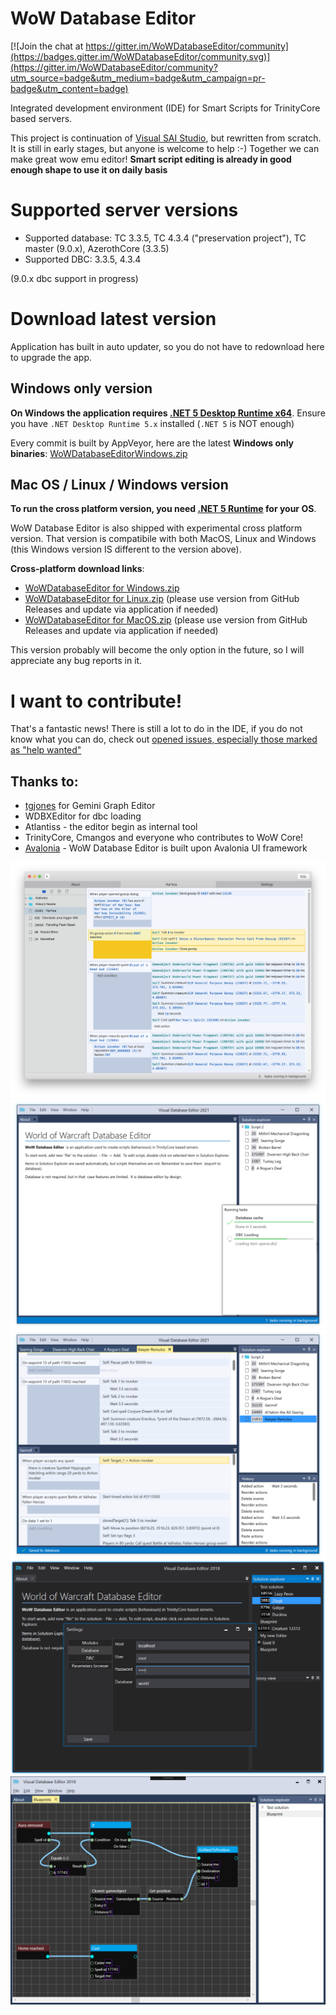 # WoW Database Editor

[![Join the chat at https://gitter.im/WoWDatabaseEditor/community](https://badges.gitter.im/WoWDatabaseEditor/community.svg)](https://gitter.im/WoWDatabaseEditor/community?utm_source=badge&utm_medium=badge&utm_campaign=pr-badge&utm_content=badge)

Integrated development environment (IDE) for Smart Scripts for TrinityCore based servers.

This project is continuation of [Visual SAI Studio](https://github.com/BandyscLegacy/VisualSAIStudio), but rewritten from scratch. It is still in early stages, but anyone is welcome to help :-) Together we can make great wow emu editor! **Smart script editing is already in good enough shape to use it on daily basis** 

# Supported server versions

 * Supported database: TC 3.3.5, TC 4.3.4 ("preservation project"), TC master (9.0.x), AzerothCore (3.3.5)
 * Supported DBC: 3.3.5, 4.3.4 
 
 (9.0.x dbc support in progress)

# Download latest version

Application has built in auto updater, so you do not have to redownload here to upgrade the app.

## Windows only version
**On Windows the application requires [.NET 5 Desktop Runtime x64](https://dotnet.microsoft.com/download/dotnet/5.0)**. Ensure you have `.NET Desktop Runtime 5.x` installed (`.NET 5` is NOT enough)

Every commit is built by AppVeyor, here are the latest **Windows only binaries**: [WoWDatabaseEditorWindows.zip](https://ci.appveyor.com/api/projects/BAndysc/wowdatabaseeditor/artifacts/WoWDatabaseEditorWindowsWPF.zip?branch=master)

## Mac OS / Linux / Windows version
**To run the cross platform version, you need [.NET 5 Runtime](https://dotnet.microsoft.com/download/dotnet/5.0) for your OS**.

WoW Database Editor is also shipped with experimental cross platform version. That version is compatibile with both MacOS, Linux and Windows (this Windows version IS different to the version above).

**Cross-platform download links**: 
 * [WoWDatabaseEditor for Windows.zip](https://ci.appveyor.com/api/projects/BAndysc/wowdatabaseeditor/artifacts/WoWDatabaseEditorWindows.zip?branch=master)
 * [WoWDatabaseEditor for Linux.zip](https://github.com/BAndysc/WoWDatabaseEditor/releases) (please use version from GitHub Releases and update via application if needed)
 * [WoWDatabaseEditor for MacOS.zip](https://github.com/BAndysc/WoWDatabaseEditor/releases) (please use version from GitHub Releases and update via application if needed)

This version probably will become the only option in the future, so I will appreciate any bug reports in it.

# I want to contribute!
That's a fantastic news! There is still a lot to do in the IDE, if you do not know what you can do, check out [opened issues, especially those marked as "help wanted"](https://github.com/BAndysc/WoWDatabaseEditor/issues?q=is%3Aissue+is%3Aopen+label%3A%22help+wanted%22)


## Thanks to:
 * [tgjones](https://github.com/tgjones/gemini) for Gemini Graph Editor
 * WDBXEditor for dbc loading
 * Atlantiss - the editor begin as internal tool
 * TrinityCore, Cmangos and everyone who contributes to WoW Core!
 * [Avalonia](https://avaloniaui.net/) - WoW Database Editor is built upon Avalonia UI framework

![screenshot4](https://raw.githubusercontent.com/BAndysc/WoWDatabaseEditor/master/Examples/screenshot4_macos.png)
![screenshot1](https://github.com/BAndysc/WoWDatabaseEditor/blob/680b3d10896fe017f9731c1b114df7b43308ae8f/Examples/screenshot2.png?raw=true)
![screenshot3](https://github.com/BAndysc/WoWDatabaseEditor/blob/680b3d10896fe017f9731c1b114df7b43308ae8f/Examples/screenshot3.png?raw=true)
![darktheme](https://raw.githubusercontent.com/BAndysc/WoWDatabaseEditor/master/Examples/darktheme.png)
![screenshot2](https://raw.githubusercontent.com/BAndysc/WoWDatabaseEditor/master/Examples/blueprints_screenshot.png)

